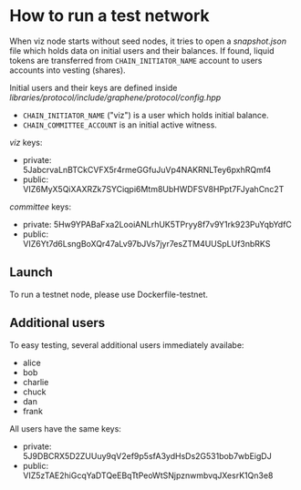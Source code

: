 # How to run a test network

When viz node starts without seed nodes, it tries to open a *snapshot.json* file which holds data on initial users and their balances.
If found, liquid tokens are transferred from `CHAIN_INITIATOR_NAME` account to users accounts into vesting (shares).

Initial users and their keys are defined inside *libraries/protocol/include/graphene/protocol/config.hpp*

* `CHAIN_INITIATOR_NAME` ("viz") is a user which holds initial balance.
* `CHAIN_COMMITTEE_ACCOUNT` is an initial active witness.

*viz* keys:

* private: 5JabcrvaLnBTCkCVFX5r4rmeGGfuJuVp4NAKRNLTey6pxhRQmf4
* public: VIZ6MyX5QiXAXRZk7SYCiqpi6Mtm8UbHWDFSV8HPpt7FJyahCnc2T

*committee* keys:

* private: 5Hw9YPABaFxa2LooiANLrhUK5TPryy8f7v9Y1rk923PuYqbYdfC
* public: VIZ6Yt7d6LsngBoXQr47aLv97bJVs7jyr7esZTM4UUSpLUf3nbRKS

## Launch

To run a testnet node, please use Dockerfile-testnet.

## Additional users

To easy testing, several additional users immediately availabe:

* alice
* bob
* charlie
* chuck
* dan
* frank

All users have the same keys:

* private: 5J9DBCRX5D2ZUUuy9qV2ef9p5sfA3ydHsDs2G531bob7wbEigDJ
* public: VIZ5zTAE2hiGcqYaDTQeEBqTtPeoWtSNjpznwmbvqJXesrK1Qn3e8

